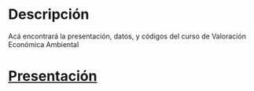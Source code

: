 # Descripción
Acá encontrará la presentación, datos, y códigos del curso de Valoración Económica Ambiental

# [Presentación](https://uninorte-my.sharepoint.com/:b:/g/personal/andresmv_uninorte_edu_co/ESBzznhoyXBBmkd4drb3UH8BKHps8sWmGS5fCHHj8TtvGA?e=SMgb3q)

